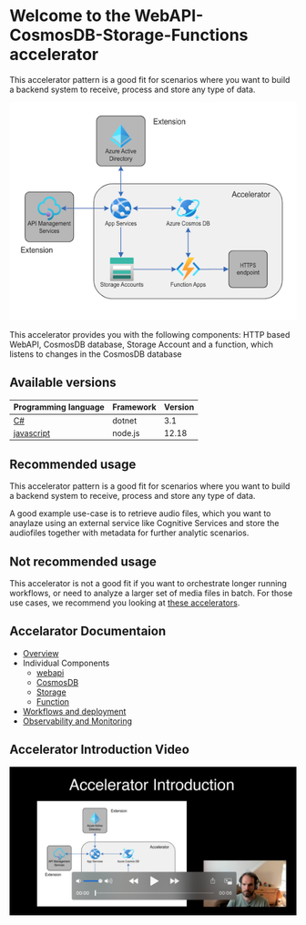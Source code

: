 # Welcome to the WebAPI-CosmosDB-Storage-Functions accelerator

This accelerator pattern is a good fit for scenarios where you want to build a backend system to receive, process and store any type of data.

![Accelerator diagram](docs/img/acceleratordiagram.png)

This accelerator provides you with the following components: HTTP based WebAPI, CosmosDB database, Storage Account and a function, which listens to changes in the CosmosDB database

## Available versions

| Programming language | Framework | Version |
| -------------------- | --------- | ------- |
| [C#]()               | dotnet    | 3.1     |
| [javascript]()       | node.js   | 12.18   |

## Recommended usage

This accelerator pattern is a good fit for scenarios where you want to build a backend system to receive, process and store any type of data.

A good example use-case is to retrieve audio files, which you want to anaylaze using an external service like Cognitive Services and store the audiofiles together with metadata for further analytic scenarios.

## Not recommended usage

This accelerator is not a good fit if you want to orchestrate longer running workflows, or need to analyze a larger set of media files in batch. For those use cases, we recommend you looking at [these accelerators](http://www.microsoft.com).

## Accelarator Documentaion

- [Overview](docs)
- Individual Components
    - [webapi](docs)
    - [CosmosDB](docs)
    - [Storage](docs)
    - [Function](docs)
- [Workflows and deployment](docs)
- [Observability and Monitoring](docs)

## Accelerator Introduction Video

![Overview video preview](docs/img/videopreview.png)

